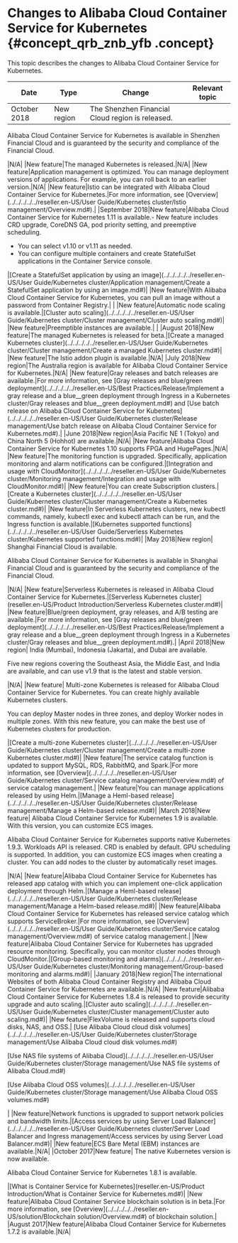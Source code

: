 # Changes to Alibaba Cloud Container Service for Kubernetes {#concept_qrb_znb_yfb .concept}

This topic describes the changes to Alibaba Cloud Container Service for Kubernetes.

|Date|Type|Change|Relevant topic|
|----|----|------|--------------|
|October 2018|New region| The Shenzhen Financial Cloud region is released.

 Alibaba Cloud Container Service for Kubernetes is available in Shenzhen Financial Cloud and is guaranteed by the security and compliance of the Financial Cloud.

 |N/A|
|New feature|The managed Kubernetes is released.|N/A|
|New feature|Application management is optimized. You can manage deployment versions of applications. For example, you can roll back to an earlier version.|N/A|
|New feature|Istio can be integrated with Alibaba Cloud Container Service for Kubernetes.|For more information, see [Overview](../../../../../reseller.en-US/User Guide/Kubernetes cluster/Istio management/Overview.md#).|
|September 2018|New feature|Alibaba Cloud Container Service for Kubernetes 1.11 is available.-   New feature includes CRD upgrade, CoreDNS GA, pod priority setting, and preemptive scheduling.
-   You can select v1.10 or v1.11 as needed.
-   You can configure multiple containers and create StatefulSet applications in the Container Service console.

|[Create a StatefulSet application by using an image](../../../../../reseller.en-US/User Guide/Kubernetes cluster/Application management/Create a StatefulSet application by using an image.md#)|
|New feature|With Alibaba Cloud Container Service for Kubernetes, you can pull an image without a password from Container Registry.| |
|New feature|Automatic node scaling is available.|[Cluster auto scaling](../../../../../reseller.en-US/User Guide/Kubernetes cluster/Cluster management/Cluster auto scaling.md#)|
|New feature|Preemptible instances are available.| |
|August 2018|New feature|The managed Kubernetes is released for beta.|[Create a managed Kubernetes cluster](../../../../../reseller.en-US/User Guide/Kubernetes cluster/Cluster management/Create a managed Kubernetes cluster.md#)|
|New feature|The Istio addon plugin is available.|N/A|
|July 2018|New region|The Australia region is available for Alibaba Cloud Container Service for Kubernetes.|N/A|
|New feature|Gray releases and batch releases are available.|For more information, see [Gray releases and blue/green deployment](../../../../../reseller.en-US/Best Practices/Release/Implement a gray release and a blue__green deployment through Ingress in a Kubernetes cluster/Gray releases and blue__green deployment.md#) and [Use batch release on Alibaba Cloud Container Service for Kubernetes](../../../../../reseller.en-US/User Guide/Kubernetes cluster/Release management/Use batch release on Alibaba Cloud Container Service for Kubernetes.md#).|
|June 2018|New region|Asia Pacific NE 1 \(Tokyo\) and China North 5 \(Hohhot\) are available.|N/A|
|New feature|Alibaba Cloud Container Service for Kubernetes 1.10 supports FPGA and HugePages.|N/A|
|New feature|The monitoring function is upgraded. Specifically, application monitoring and alarm notifications can be configured.|[Integration and usage with CloudMonitor](../../../../../reseller.en-US/User Guide/Kubernetes cluster/Monitoring management/Integration and usage with CloudMonitor.md#)|
|New feature|You can create Subscription clusters.|[Create a Kubernetes cluster](../../../../../reseller.en-US/User Guide/Kubernetes cluster/Cluster management/Create a Kubernetes cluster.md#)|
|New feature|In Serverless Kubernetes clusters, new kubectl commands, namely, kubectl exec and kubectl attach can be run, and the Ingress function is available.|[Kubernetes supported functions](../../../../../reseller.en-US/User Guide/Serverless Kubernetes cluster/Kubernetes supported functions.md#)|
|May 2018|New region| Shanghai Financial Cloud is available.

 Alibaba Cloud Container Service for Kubernetes is available in Shanghai Financial Cloud and is guaranteed by the security and compliance of the Financial Cloud.

 |N/A|
|New feature|Serverless Kubernetes is released in Alibaba Cloud Container Service for Kubernetes.|[Serverless Kubernetes cluster](reseller.en-US/Product Introduction/Serverless Kubernetes cluster.md#)|
|New feature|Blue/green deployment, gray releases, and A/B testing are available.|For more information, see [Gray releases and blue/green deployment](../../../../../reseller.en-US/Best Practices/Release/Implement a gray release and a blue__green deployment through Ingress in a Kubernetes cluster/Gray releases and blue__green deployment.md#).|
|April 2018|New region| India \(Mumbai\), Indonesia \(Jakarta\), and Dubai are available.

 Five new regions covering the Southeast Asia, the Middle East, and India are available, and can use v1.9 that is the latest and stable version.

 |N/A|
|New feature| Multi-zone Kubernetes is released for Alibaba Cloud Container Service for Kubernetes. You can create highly available Kubernetes clusters.

 You can deploy Master nodes in three zones, and deploy Worker nodes in multiple zones. With this new feature, you can make the best use of Kubernetes clusters for production.

 |[Create a multi-zone Kubernetes cluster](../../../../../reseller.en-US/User Guide/Kubernetes cluster/Cluster management/Create a multi-zone Kubernetes cluster.md#)|
|New feature|The service catalog function is updated to support MySQL, RDS, RabbitMQ, and Spark.|For more information, see [Overview](../../../../../reseller.en-US/User Guide/Kubernetes cluster/Service catalog management/Overview.md#) of service catalog management.|
|New feature|You can manage applications released by using Helm.|[Manage a Heml-based release](../../../../../reseller.en-US/User Guide/Kubernetes cluster/Release management/Manage a Helm-based release.md#)|
|March 2018|New feature| Alibaba Cloud Container Service for Kubernetes 1.9 is available. With this version, you can customize ECS images.

 Alibaba Cloud Container Service for Kubernetes supports native Kubernetes 1.9.3. Workloads API is released. CRD is enabled by default. GPU scheduling is supported. In addition, you can customize ECS images when creating a cluster. You can add nodes to the cluster by automatically reset images.

 |N/A|
|New feature|Alibaba Cloud Container Service for Kubernetes has released app catalog with which you can implement one-click application deployment through Helm.|[Manage a Heml-based release](../../../../../reseller.en-US/User Guide/Kubernetes cluster/Release management/Manage a Helm-based release.md#)|
|New feature|Alibaba Cloud Container Service for Kubernetes has released service catalog which supports ServiceBroker.|For more information, see [Overview](../../../../../reseller.en-US/User Guide/Kubernetes cluster/Service catalog management/Overview.md#) of service catalog management.|
|New feature|Alibaba Cloud Container Service for Kubernetes has upgraded resource monitoring. Specifically, you can monitor cluster nodes through CloudMonitor.|[Group-based monitoring and alarms](../../../../../reseller.en-US/User Guide/Kubernetes cluster/Monitoring management/Group-based monitoring and alarms.md#)|
|January 2018|New region|The international Websites of both Alibaba Cloud Container Registry and Alibaba Cloud Container Service for Kubernetes are available.|N/A|
|New feature|Alibaba Cloud Container Service for Kubernetes 1.8.4 is released to provide security upgrade and auto scaling.|[Cluster auto scaling](../../../../../reseller.en-US/User Guide/Kubernetes cluster/Cluster management/Cluster auto scaling.md#)|
|New feature|FlexVolume is released and supports cloud disks, NAS, and OSS.| [Use Alibaba Cloud cloud disk volumes](../../../../../reseller.en-US/User Guide/Kubernetes cluster/Storage management/Use Alibaba Cloud cloud disk volumes.md#)

 [Use NAS file systems of Alibaba Cloud](../../../../../reseller.en-US/User Guide/Kubernetes cluster/Storage management/Use NAS file systems of Alibaba Cloud.md#)

 [Use Alibaba Cloud OSS volumes](../../../../../reseller.en-US/User Guide/Kubernetes cluster/Storage management/Use Alibaba Cloud OSS volumes.md#)

 |
|New feature|Network functions is upgraded to support network policies and bandwidth limits.|[Access services by using Server Load Balancer](../../../../../reseller.en-US/User Guide/Kubernetes cluster/Server Load Balancer and Ingress management/Access services by using Server Load Balancer.md#)|
|New feature|ECS Bare Metal \(EBM\) instances are available.|N/A|
|October 2017|New feature| The native Kubernetes version is now available.

 Alibaba Cloud Container Service for Kubernetes 1.8.1 is available.

 |[What is Container Service for Kubernetes](reseller.en-US/Product Introduction/What is Container Service for Kubernetes.md#)|
|New feature|Alibaba Cloud Container Service blockchain solution is in beta.|For more information, see [Overview](../../../../../reseller.en-US/solution/Blockchain solution/Overview.md#) of blockchain solution.|
|August 2017|New feature|Alibaba Cloud Container Service for Kubernetes 1.7.2 is available.|N/A|

